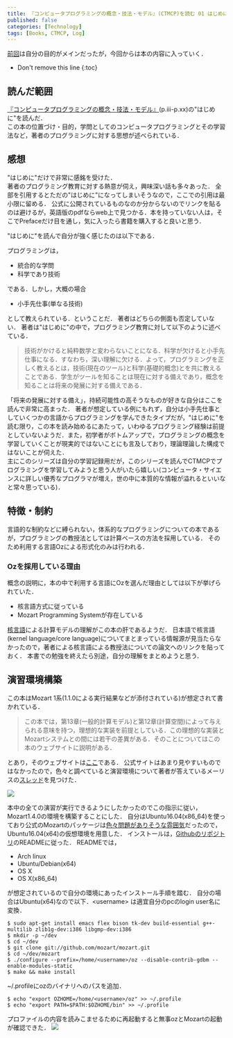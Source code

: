 ```yaml
---
title: 『コンピュータプログラミングの概念・技法・モデル』(CTMCP)を読む 01 はじめに，環境構築
published: false
categories: [Technology]
tags: [Books, CTMCP, Log]
---
```

[前回](../ctmcp-study-log-00)は自分の目的がメインだったが，今回からは本の内容に入っていく．  
* Don't remove this line
{:toc}
## 読んだ範囲
[『コンピュータプログラミングの概念・技法・モデル』][ctmcp](p.iii-p.xx)の"はじめに"を読んだ．  
この本の位置づけ・目的，学問としてのコンピュータプログラミングとその学習法など，著者のプログラミングに対する思想が述べられている．

## 感想
"はじめに"だけで非常に感銘を受けた．  
著者のプログラミング教育に対する熱意が伺え，興味深い話も多々あった．
全部を引用するとただの"はじめに"になってしまいそうなので，ここでの引用は最小限に留める．
公式に公開されているものなのか分からないのでリンクを貼るのは避けるが，英語版のpdfならweb上で見つかる．本を持っていない人は，そこでPrefaceだけ目を通し，気に入ったら書籍を購入すると良いと思う． 

"はじめに"を読んで自分が強く感じたのは以下である．

プログラミングは，
- 統合的な学問
- 科学であり技術

である．しかし，大概の場合
- 小手先仕事(単なる技術)

として教えられている．ということだ．
著者はどちらの側面も否定していない．
著者は"はじめに"の中で，プログラミング教育に対して以下のように述べている．
> 技術がかけると純粋数学と変わらないことになる．科学が欠けると小手先仕事になる．すなわち，深い理解に欠ける．よって，プログラミングを正しく教えるとは，技術(現在のツール)と科学(基礎的概念)とを共に教えることである．学生がツールを知ることは現在に対する備えであり，概念を知ることは将来の発展に対する備えである．

「将来の発展に対する備え」，持続可能性の高そうなものが好きな自分はここを読んで非常に高まった．
著者が想定している例にもれず，自分は小手先仕事としていくつかの言語からプログラミングを学んできたタイプだが，"はじめに"を読む限り，この本を読み始めるにあたって，いわゆるプログラミング経験は前提としていないようだ．また，初学者がボトムアップで，プログラミングの概念を学習していくことが現実的ではないことにも言及しており，理論理論した構成ではないことが伺えた．  
主にこのシリーズは自分の学習記録用だが，このシリーズを読んでCTMCPでプログラミングを学習してみようと思う人がいたら嬉しい(コンピュータ・サイエンスに詳しい優秀なプログラマが増え，世の中に本質的な情報が溢れるといいなと常々思っている)．


## 特徴・制約
言語的な制約などに縛られない，体系的なプログラミングについての本であるが，プログラミングの教授法としては計算ベースの方法を採用している．
そのため利用する言語Ozによる形式化のみは行われる．

### Ozを採用している理由
概念の説明に，本の中で利用する言語にOzを選んだ理由としては以下が挙げられていた．
- 核言語方式に従っている 
- Mozart Programming Systemが存在している

[核言語](https://www.info.ucl.ac.be/~pvr/fdpefinalweb.pdf)による計算モデルの理解がこの本の肝であるようだ．
日本語で核言語(kernel language/core language)についてまとまっている情報源が見当たらなかったので，著者による核言語による教授法についての論文へのリンクを貼っておく．
本書での勉強を終えたら別途，自分の理解をまとめようと思う．

## 演習環境構築
この本はMozart 1系(1.1.0による実行結果などが添付されている)が想定されて書かれている．
> この本では，第13章(一般的計算モデル)と第12章(計算空間)によって与えられる意味を持つ，理想的な実装を前提としている．この理想的な実装とMozartシステムとの間には若干の差異がある．そのことについてはこの本のウェブサイトに説明がある．

とあり，そのウェブサイトは[ここ](https://www.info.ucl.ac.be/~pvr/book.html)である．
公式サイトはあまり見やすいものではなかったので，色々と調べていると演習環境について著者が答えているメーリスの[スレッド](https://groups.google.com/forum/#!topic/mozart-users/AilSIdmcB_k)を見つけた．

![](/assets/img/peter.png)

本中の全ての演習が実行できるようにしたかったのでこの指示に従い，Mozart1.4.0の環境を構築することにした．
自分はUbuntu16.04(x86_64)を使っており公式のMozartのパッケージは[色々問題がありそうな雰囲気](https://help.ubuntu.com/community/Mozart)だったので，Ubuntu16.04(x64)の仮想環境を用意した．
インストールは，[Githubのリポジトリ](https://github.com/mozart/mozart)のREADMEに従った．
READMEでは，
- Arch linux
- Ubuntu/Debian(x64)
- OS X
- OS X(x86_64)

が想定されているので自分の環境にあったインストール手順を踏む．
自分の場合はUbuntu(x64)なので以下．\<username\> は適宜自分のpcのlogin user名に変換．
```
$ sudo apt-get install emacs flex bison tk-dev build-essential g++-multilib zlib1g-dev:i386 libgmp-dev:i386
$ mkdir -p ~/dev
$ cd ~/dev
$ git clone git://github.com/mozart/mozart.git
$ cd ~/dev/mozart
$ ./configure --prefix=/home/<username>/oz --disable-contrib-gdbm --enable-modules-static
$ make && make install
```

~/.profileにozのバイナリへのパスを追加．

```
$ echo "export OZHOME=/home/<username>/oz" >> ~/.profile
$ echo "export PATH=$PATH:$OZHOME/bin" >> ~/.profile
```

プロファイルの内容を読みこませるために再起動すると無事ozとMozartの起動が確認できた．
![](/assets/img/oz_env.png)

[ctmcp]:https://www.amazon.co.jp/%E3%82%B3%E3%83%B3%E3%83%94%E3%83%A5%E3%83%BC%E3%82%BF%E3%83%97%E3%83%AD%E3%82%B0%E3%83%A9%E3%83%9F%E3%83%B3%E3%82%B0%E3%81%AE%E6%A6%82%E5%BF%B5%E3%83%BB%E6%8A%80%E6%B3%95%E3%83%BB%E3%83%A2%E3%83%87%E3%83%AB-Architects-Archive%E3%82%AF%E3%83%A9%E3%82%B7%E3%83%83%E3%82%AF%E3%83%A2%E3%83%80%E3%83%B3%E3%83%BB%E3%82%B3%E3%83%B3%E3%83%94%E3%83%A5%E3%83%BC%E3%83%86%E3%82%A3%E3%83%B3%E3%82%B0-%E3%82%BB%E3%82%A4%E3%83%95%E3%83%BB%E3%83%8F%E3%83%AA%E3%83%87%E3%82%A3/dp/4798113468
